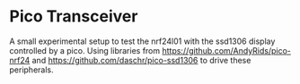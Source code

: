 # Pico Transceiver
A small experimental setup to test the nrf24l01 with the ssd1306 display controlled by a pico.
Using libraries from https://github.com/AndyRids/pico-nrf24 and https://github.com/daschr/pico-ssd1306
to drive these peripherals.

